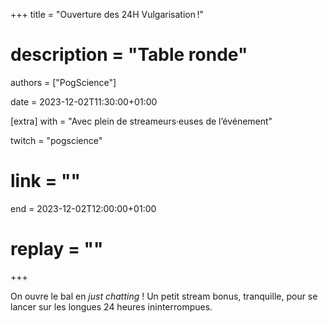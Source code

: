 +++
title = "Ouverture des 24H Vulgarisation !"
# description = "Table ronde"
authors = ["PogScience"]

date = 2023-12-02T11:30:00+01:00

[extra]
with = "Avec plein de streameurs·euses de l’événement"

twitch = "pogscience"
# link = ""

end = 2023-12-02T12:00:00+01:00

# replay = ""
+++

On ouvre le bal en _just chatting_ ! Un petit stream bonus, tranquille, pour se lancer sur les longues 24 heures
ininterrompues.